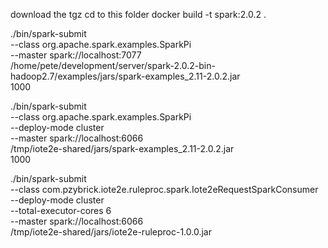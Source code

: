 download the tgz
cd to this folder
docker build -t spark:2.0.2 .

./bin/spark-submit \
  --class org.apache.spark.examples.SparkPi \
  --master spark://localhost:7077 \
  /home/pete/development/server/spark-2.0.2-bin-hadoop2.7/examples/jars/spark-examples_2.11-2.0.2.jar \
  1000
  
  
./bin/spark-submit \
  --class org.apache.spark.examples.SparkPi \
  --deploy-mode cluster \
  --master spark://localhost:6066 \
  /tmp/iote2e-shared/jars/spark-examples_2.11-2.0.2.jar \
  1000
  
./bin/spark-submit \
  --class com.pzybrick.iote2e.ruleproc.spark.Iote2eRequestSparkConsumer \
  --deploy-mode cluster \
  --total-executor-cores 6 \
  --master spark://localhost:6066 \
  /tmp/iote2e-shared/jars/iote2e-ruleproc-1.0.0.jar




